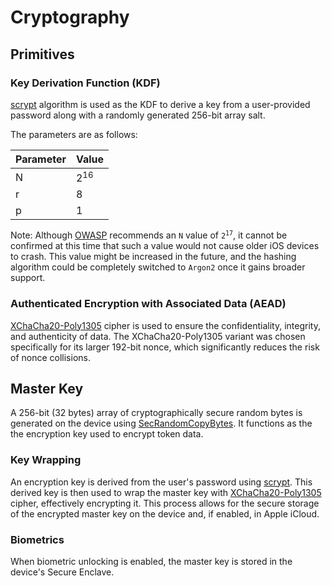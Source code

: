 # Cryptography

## Primitives

### Key Derivation Function (KDF)

[scrypt](https://datatracker.ietf.org/doc/html/rfc7914) algorithm is used as the KDF to derive a key from a
user-provided password along with a randomly generated 256-bit array salt.

The parameters are as follows:

| Parameter | Value          |
|:----------|:---------------|
| N         | 2<sup>16</sup> |
| r         | 8              |
| p         | 1              |

Note: Although [OWASP](https://cheatsheetseries.owasp.org/cheatsheets/Password_Storage_Cheat_Sheet.html) recommends
an `N` value of <code>2<sup>17</sup></code>, it cannot be confirmed at this time that such a value would not cause older
iOS devices to crash. This value might be increased in the future, and the hashing algorithm could be completely
switched to `Argon2` once it gains broader support.

### Authenticated Encryption with Associated Data (AEAD)

[XChaCha20-Poly1305](https://datatracker.ietf.org/doc/html/draft-irtf-cfrg-xchacha#section-2) cipher is used to ensure
the confidentiality, integrity, and authenticity of data. The XChaCha20-Poly1305 variant was chosen specifically for its larger
192-bit nonce, which significantly reduces the risk of nonce collisions.

## Master Key

A 256-bit (32 bytes) array of cryptographically secure random bytes is generated on the device
using [SecRandomCopyBytes](https://developer.apple.com/documentation/security/1399291-secrandomcopybytes). It functions
as the the encryption key used to encrypt token data.

### Key Wrapping

An encryption key is derived from the user's password using [scrypt](#key-derivation-function-kdf). This derived key is
then used to wrap the master key with [XChaCha20-Poly1305](#authenticated-encryption-with-associated-data-aead) cipher,
effectively encrypting it. This process allows for the secure storage of the encrypted master key on the device and, if
enabled, in Apple iCloud.

### Biometrics

When biometric unlocking is enabled, the master key is stored in the device's Secure Enclave.
